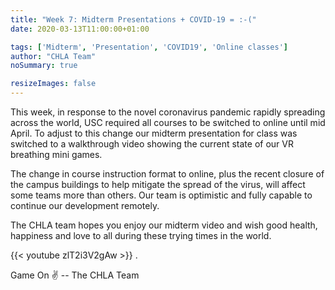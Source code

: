 ```yaml
---
title: "Week 7: Midterm Presentations + COVID-19 = :-("
date: 2020-03-13T11:00:00+01:00

tags: ['Midterm', 'Presentation', 'COVID19', 'Online classes']
author: "CHLA Team"
noSummary: true

resizeImages: false
---
```

This week, in response to the novel coronavirus pandemic rapidly spreading across the world, USC required all courses to be switched to online until mid April. To adjust to this change our midterm presentation for class was switched to a walkthrough video showing the current state of our VR breathing mini games.


The change in course instruction format to online, plus the recent closure of the campus buildings to help mitigate the spread of the virus, will affect some teams more than others. Our team is optimistic and fully capable to continue our development remotely.


The CHLA team hopes you enjoy our midterm video and wish good health, happiness and love to all during these trying times in the world.

{{< youtube zlT2i3V2gAw >}}
.

Game On :v: -- The CHLA Team


